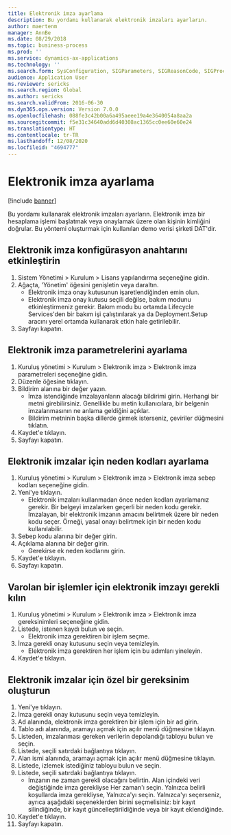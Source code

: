 ```yaml
---
title: Elektronik imza ayarlama
description: Bu yordamı kullanarak elektronik imzaları ayarların.
author: maertenm
manager: AnnBe
ms.date: 08/29/2018
ms.topic: business-process
ms.prod: ''
ms.service: dynamics-ax-applications
ms.technology: ''
ms.search.form: SysConfiguration, SIGParameters, SIGReasonCode, SIGProcSetup
audience: Application User
ms.reviewer: sericks
ms.search.region: Global
ms.author: sericks
ms.search.validFrom: 2016-06-30
ms.dyn365.ops.version: Version 7.0.0
ms.openlocfilehash: 088fe3c42b00a6a495aeee19a4e3640054a8aa2a
ms.sourcegitcommit: f5e31c34640add6d40308ac1365cc0ee60e60e24
ms.translationtype: HT
ms.contentlocale: tr-TR
ms.lasthandoff: 12/08/2020
ms.locfileid: "4694777"
---
```

# <a name="set-up-electronic-signatures"></a>Elektronik imza ayarlama

[!include [banner](../../includes/banner.md)]

Bu yordamı kullanarak elektronik imzaları ayarların. Elektronik imza bir hesaplama işlemi başlatmak veya onaylamak üzere olan kişinin kimliğini doğrular. Bu yöntemi oluşturmak için kullanılan demo verisi şirketi DAT'dir.


## <a name="enable-the-electronic-signature-configuration-key"></a>Elektronik imza konfigürasyon anahtarını etkinleştirin
1. Sistem Yönetimi > Kurulum > Lisans yapılandırma seçeneğine gidin.
2. Ağaçta, 'Yönetim' öğesini genişletin veya daraltın.
    * Elektronik imza onay kutusunun işaretlendiğinden emin olun.  
    * Elektronik imza onay kutusu seçili değilse, bakım modunu etkinleştirmeniz gerekir. Bakım modu bu ortamda Lifecycle Services'den bir bakım işi çalıştırılarak ya da Deployment.Setup aracını yerel ortamda kullanarak etkin hale getirilebilir.  
3. Sayfayı kapatın.

## <a name="set-up-electronic-signature-parameters"></a>Elektronik imza parametrelerini ayarlama
1. Kuruluş yönetimi > Kurulum > Elektronik imza > Elektronik imza parametreleri seçeneğine gidin.
2. Düzenle öğesine tıklayın.
3. Bildirim alanına bir değer yazın.
    * İmza istendiğinde imzalayanların alacağı bildirimi girin. Herhangi bir metni girebilirsiniz. Genellikle bu metin kullanıcılara, bir belgenin imzalanmasının ne anlama geldiğini açıklar.  
    * Bildirim metninin başka dillerde girmek isterseniz, çeviriler düğmesini tıklatın.  
4. Kaydet'e tıklayın.
5. Sayfayı kapatın.

## <a name="set-up-reason-codes-for-electronic-signatures"></a>Elektronik imzalar için neden kodları ayarlama
1. Kuruluş yönetimi > Kurulum > Elektronik imza > Elektronik imza sebep kodları seçeneğine gidin.
2. Yeni'ye tıklayın.
    * Elektronik imzaları kullanmadan önce neden kodları ayarlamanız gerekir. Bir belgeyi imzalarken geçerli bir neden kodu gerekir.     İmzalayan, bir elektronik imzanın amacını belirtmek üzere bir neden kodu seçer. Örneği, yasal onayı belirtmek için bir neden kodu kullanılabilir.  
3. Sebep kodu alanına bir değer girin.
4. Açıklama alanına bir değer girin.
    * Gerekirse ek neden kodlarını girin.  
5. Kaydet'e tıklayın.
6. Sayfayı kapatın.

## <a name="require-electronic-signatures-for-existing-processes"></a>Varolan bir işlemler için elektronik imzayı gerekli kılın
1. Kuruluş yönetimi > Kurulum > Elektronik imza > Elektronik imza gereksinimleri seçeneğine gidin.
2. Listede, istenen kaydı bulun ve seçin.
    * Elektronik imza gerektiren bir işlem seçme.  
3. İmza gerekli onay kutusunu seçin veya temizleyin.
    * Elektronik imza gerektiren her işlem için bu adımları yineleyin.  
4. Kaydet'e tıklayın.

## <a name="create-a-custom-requirement-for-electronic-signatures"></a>Elektronik imzalar için özel bir gereksinim oluşturun
1. Yeni'ye tıklayın.
2. İmza gerekli onay kutusunu seçin veya temizleyin.
3. Ad alanında, elektronik imza gerektiren bir işlem için bir ad girin.
4. Tablo adı alanında, aramayı açmak için açılır menü düğmesine tıklayın.
5. Listeden, imzalanması gereken verilerin depolandığı tabloyu bulun ve seçin.
6. Listede, seçili satırdaki bağlantıya tıklayın.
7. Alan ismi alanında, aramayı açmak için açılır menü düğmesine tıklayın.
8. Listede, izlemek istediğiniz tabloyu bulun ve seçin.
9. Listede, seçili satırdaki bağlantıya tıklayın.
    * İmzanın ne zaman gerekli olacağını belirtin.     Alan içindeki veri değiştiğinde imza gerekliyse Her zaman'ı seçin.     Yalnızca belirli koşullarda imza gerekliyse, Yalnızca'yı seçin. Yalnızca'yı seçerseniz, ayrıca aşağıdaki seçeneklerden birini seçmelisiniz: bir kayıt silindiğinde, bir kayıt güncelleştirildiğinde veya bir kayıt eklendiğinde.  
10. Kaydet'e tıklayın.
11. Sayfayı kapatın.

